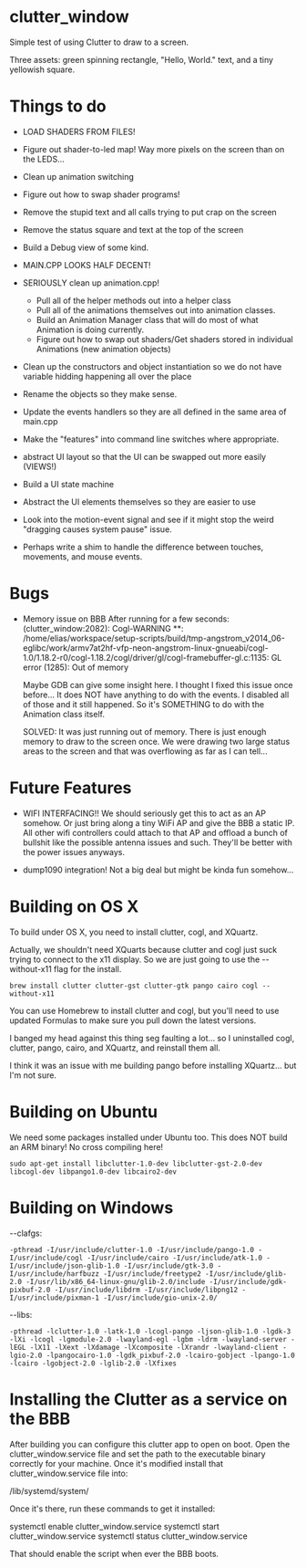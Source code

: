 clutter_window
==============

Simple test of using Clutter to draw to a screen.

Three assets: green spinning rectangle, "Hello, World." text, and a tiny yellowish square.


Things to do
============

- LOAD SHADERS FROM FILES!
- Figure out shader-to-led map! Way more pixels on the screen than on the LEDS...
- Clean up animation switching
- Figure out how to swap shader programs!

- Remove the stupid text and all calls trying to put crap on the screen
- Remove the status square and text at the top of the screen
- Build a Debug view of some kind.
- MAIN.CPP LOOKS HALF DECENT!
- SERIOUSLY clean up animation.cpp!
    - Pull all of the helper methods out into a helper class
    - Pull all of the animations themselves out into animation classes.
    - Build an Animation Manager class that will do most of what Animation is doing currently.
    - Figure out how to swap out shaders/Get shaders stored in individual Animations (new animation objects)
- Clean up the constructors and object instantiation so we do not have variable hidding happening all over the place
- Rename the objects so they make sense.
- Update the events handlers so they are all defined in the same area of main.cpp
- Make the "features" into command line switches where appropriate.
- abstract UI layout so that the UI can be swapped out more easily (VIEWS!)
- Build a UI state machine
- Abstract the UI elements themselves so they are easier to use
- Look into the motion-event signal and see if it might stop the weird "dragging causes system pause" issue.
- Perhaps write a shim to handle the difference between touches, movements, and mouse events.


Bugs
====

- Memory issue on BBB
    After running for a few seconds:
    (clutter_window:2082): Cogl-WARNING **: /home/elias/workspace/setup-scripts/build/tmp-angstrom_v2014_06-eglibc/work/armv7at2hf-vfp-neon-angstrom-linux-gnueabi/cogl-1.0/1.18.2-r0/cogl-1.18.2/cogl/driver/gl/cogl-framebuffer-gl.c:1135: GL error (1285): Out of memory
    
    Maybe GDB can give some insight here. I thought I fixed this issue once before...
    It does NOT have anything to do with the events. I disabled all of those and it still happened.
    So it's SOMETHING to do with the Animation class itself.
    
    SOLVED: It was just running out of memory. There is just enough memory to draw to the screen once.
    We were drawing two large status areas to the screen and that was overflowing as far as I can tell...

Future Features
===============

- WIFI INTERFACING!! We should seriously get this to act as an AP somehow. Or just bring along a tiny WiFi AP and give
  the BBB a static IP. All other wifi controllers could attach to that AP and offload a bunch of bullshit like the 
  possible antenna issues and such. They'll be better with the power issues anyways.
  
- dump1090 integration! Not a big deal but might be kinda fun somehow...






Building on OS X
================

To build under OS X, you need to install clutter, cogl, and XQuartz.

Actually, we shouldn't need XQuarts because clutter and cogl just suck trying to connect to the x11 display. So we are just
going to use the --without-x11 flag for the install.

```
brew install clutter clutter-gst clutter-gtk pango cairo cogl --without-x11
```

You can use Homebrew to install clutter and cogl, but you'll need to use updated Formulas to make sure you pull down the latest versions.

I banged my head against this thing seg faulting a lot... so I uninstalled cogl, clutter, pango, cairo, and XQuartz, and reinstall them all.

I think it was an issue with me building pango before installing XQuartz... but I'm not sure.


Building on Ubuntu
==================

We need some packages installed under Ubuntu too. This does NOT build an ARM binary! No cross compiling here!

```
sudo apt-get install libclutter-1.0-dev libclutter-gst-2.0-dev libcogl-dev libpango1.0-dev libcairo2-dev
```



Building on Windows
===================

--clafgs:
```
-pthread -I/usr/include/clutter-1.0 -I/usr/include/pango-1.0 -I/usr/include/cogl -I/usr/include/cairo -I/usr/include/atk-1.0 -I/usr/include/json-glib-1.0 -I/usr/include/gtk-3.0 -I/usr/include/harfbuzz -I/usr/include/freetype2 -I/usr/include/glib-2.0 -I/usr/lib/x86_64-linux-gnu/glib-2.0/include -I/usr/include/gdk-pixbuf-2.0 -I/usr/include/libdrm -I/usr/include/libpng12 -I/usr/include/pixman-1 -I/usr/include/gio-unix-2.0/
```

--libs:
```
-pthread -lclutter-1.0 -latk-1.0 -lcogl-pango -ljson-glib-1.0 -lgdk-3 -lXi -lcogl -lgmodule-2.0 -lwayland-egl -lgbm -ldrm -lwayland-server -lEGL -lX11 -lXext -lXdamage -lXcomposite -lXrandr -lwayland-client -lgio-2.0 -lpangocairo-1.0 -lgdk_pixbuf-2.0 -lcairo-gobject -lpango-1.0 -lcairo -lgobject-2.0 -lglib-2.0 -lXfixes
```

Installing the Clutter as a service on the BBB
===============================================

After building you can configure this clutter app to open on boot. Open the clutter_window.service file and set the path to the executable binary correctly for your machine. Once it's modified install that clutter_window.service file into:

/lib/systemd/system/

Once it's there, run these commands to get it installed:

systemctl enable clutter_window.service
systemctl start clutter_window.service
systemctl status clutter_window.service

That should enable the script when ever the BBB boots.